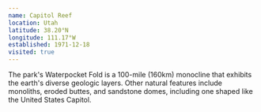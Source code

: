 ```yaml
---
name: Capitol Reef
location: Utah
latitude: 38.20°N
longitude: 111.17°W
established: 1971-12-18
visited: true
---
```


The park's Waterpocket Fold is a 100-mile (160km) monocline that exhibits the earth's diverse geologic layers. Other natural features include monoliths, eroded buttes, and sandstone domes, including one shaped like the United States Capitol.
